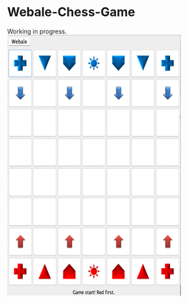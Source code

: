 # Webale-Chess-Game
Working in progress.
<img src="https://github.com/awyewlim/Webale-Chess-Game/blob/master/Assets/Chessboard.png?raw=true" width="400" height="600">
